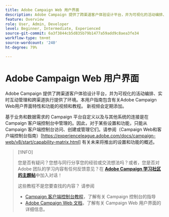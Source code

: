 ```yaml
---
title: Adobe Campaign Web 用户界面
description: Adobe Campaign 提供了跨渠道客户体验设计平台，并为可视化的活动编排、实时互动管理和跨渠道执行提供了环境。本用户指南包含有关 Adobe Campaign Web 用户界面的特性和功能的视频和教程。
feature: Overview
role: User, Admin, Developer
level: Beginner, Intermediate, Experienced
source-git-commit: 6a3f3844cb5d835b79b1477a59add9c8aea3fe34
workflow-type: tm+mt
source-wordcount: '240'
ht-degree: 79%

---
```


# Adobe Campaign Web 用户界面

Adobe Campaign 提供了跨渠道客户体验设计平台，并为可视化的活动编排、实时互动管理和跨渠道执行提供了环境。本用户指南包含有关Adobe Campaign Web用户界面特性和功能的视频和教程。 新视频会定期添加。

基于业务和数据需求的 Campaign 平台自定义以及与其他系统的连接是在 Campaign 客户端控制台中管理的。因此，对于某些设置和功能，只能从 Campaign 客户端控制台访问、创建或管理它们。请参阅（Campaign Web和客户端控制台指南）[https://experienceleague.adobe.com/docs/campaign-web/v8/start/capability-matrix.html] 有关未来将推出的设置和功能的概述。

>[!INFO]
> 
> 您是否有疑问？您想与同行分享您的经验或交流想法吗？或者，您是否对 Adobe 团队的学习内容有任何反馈意见？在 **[Adobe Campaign 学习社区的主题帖](https://experienceleaguecommunities.adobe.com:443/t5/adobe-campaign-classic/join-the-discussion-on-adobe-campaign-learning/td-p/419096)**&#x200B;中加入对话！
>
>
> 这些教程不是您要查找的内容？
> 请参阅
> * [Campaign 客户端控制台教程](https://experienceleague.adobe.com/docs/campaign-learn/tutorials/overview.html?lang=zh-Hans)，了解有关 Campaign 控制台的指导
> * [Adobe Campaign Web 文档](https://experienceleague.adobe.com/docs/campaign-web/v8/campaign-web-home.html)，了解有关 Campaign Web 用户界面的详细信息。

<div id="recs-overview-body-1"></div>
<div id="recs-overview-body-2"></div>
<div id="recs-overview-body-3"></div>
<div id="recs-overview-body-4"></div>
<div id="recs-overview-body-5"></div>
<div id="recs-overview-body-6"></div>

<div id="staff-picks-section">
</div>
